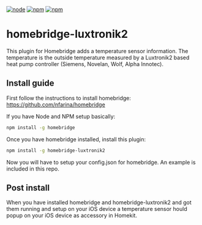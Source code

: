 [![node](https://img.shields.io/node/v/gh-badges.svg)](https://img.shields.io/npm/dm/homebridge-luxtronik2.svg?style=flat)
[![npm](https://img.shields.io/npm/dt/homebridge-luxtronik2.svg)](https://www.npmjs.com/package/homebridge-luxtronik2)
[![npm](https://img.shields.io/npm/l/homebridge-luxtronik2.svg)](https://www.npmjs.com/package/homebridge-luxtronik2)

# homebridge-luxtronik2

This plugin for Homebridge adds a temperature sensor information. The temperature is the outside temperature measured by a Luxtronik2 based heat pump controller (Siemens, Novelan, Wolf, Alpha Innotec).

## Install guide
First follow the instructions to install homebridge: https://github.com/nfarina/homebridge

If you have Node and NPM setup basically:
```bash
npm install -g homebridge
```

Once you have homebridge installed, install this plugin:

```bash
npm install -g homebridge-luxtronik2
```

Now you will have to setup your config.json for homebridge. An example
is included in this repo.

## Post install
When you have installed homebridge and homebridge-luxtronik2 and got them running
and setup on your iOS device a temperature sensor hould popup on your iOS device 
as accessory in Homekit.


